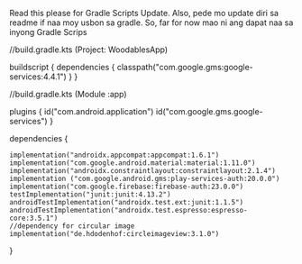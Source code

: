 Read this please for Gradle Scripts Update. Also, pede mo update diri sa readme if naa moy usbon sa gradle. So, far  for now mao ni ang dapat naa sa inyong Gradle Scrips


//build.gradle.kts (Project: WoodablesApp)

buildscript {
    dependencies {
        classpath("com.google.gms:google-services:4.4.1")
    }
}




//build.gradle.kts (Module :app)

plugins {
    id("com.android.application")
    id("com.google.gms.google-services")
}



dependencies {

    implementation("androidx.appcompat:appcompat:1.6.1")
    implementation("com.google.android.material:material:1.11.0")
    implementation("androidx.constraintlayout:constraintlayout:2.1.4")
    implementation ("com.google.android.gms:play-services-auth:20.0.0")
    implementation("com.google.firebase:firebase-auth:23.0.0")
    testImplementation("junit:junit:4.13.2")
    androidTestImplementation("androidx.test.ext:junit:1.1.5")
    androidTestImplementation("androidx.test.espresso:espresso-core:3.5.1")
    //dependency for circular image
    implementation("de.hdodenhof:circleimageview:3.1.0")
}
